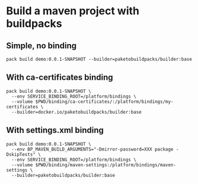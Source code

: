 # Build a maven project with buildpacks

## Simple, no binding

    pack build demo:0.0.1-SNAPSHOT --builder=paketobuildpacks/builder:base

## With ca-certificates binding

```shell
pack build demo:0.0.1-SNAPSHOT \
  --env SERVICE_BINDING_ROOT=/platform/bindings \
  --volume $PWD/binding/ca-certificates/:/platform/bindings/my-certificates \
  --builder=docker.io/paketobuildpacks/builder:base
```


## With settings.xml binding

```shell
pack build demo:0.0.1-SNAPSHOT \
  --env BP_MAVEN_BUILD_ARGUMENTS="-Dmirror-password=XXX package -DskipTests" \
  --env SERVICE_BINDING_ROOT=/platform/bindings \
  --volume $PWD/binding/maven-settings:/platform/bindings/maven-settings \ 
  --builder=paketobuildpacks/builder:base
```
    

